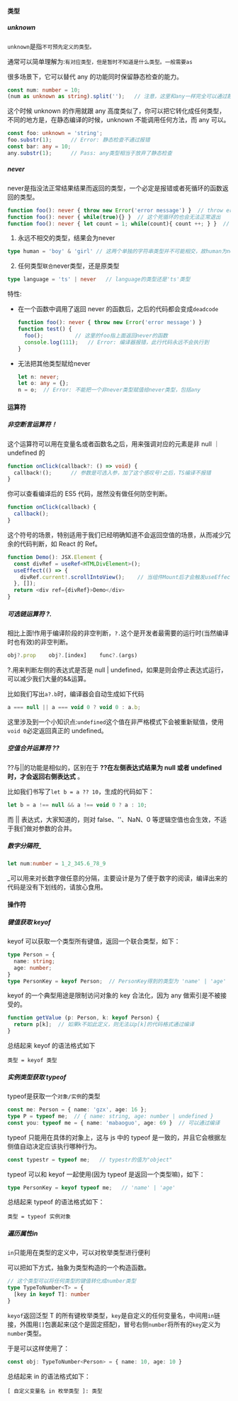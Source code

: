 #### 类型

##### unknown

`unknown`是指`不可预先定义的类型。`

通常可以简单理解为:`有对应类型，但是暂时不知道是什么类型。一般需要as`

很多场景下，它可以替代 any 的功能同时保留静态检查的能力。

```typescript
const num: number = 10;
(num as unknown as string).split('');  	// 注意，这里和any一样完全可以通过静态检查
```

这个时候 unknown 的作用就跟 any 高度类似了，你可以把它转化成任何类型，不同的地方是，在静态编译的时候，unknown 不能调用任何方法，而 any 可以。

```typescript
const foo: unknown = 'string';
foo.substr(1);   	// Error: 静态检查不通过报错
const bar: any = 10;
any.substr(1);		// Pass: any类型相当于放弃了静态检查
```

##### never

never是指没法正常结果结果而返回的类型，一个必定是报错或者死循环的函数返回的类型。

```typescript
function foo(): never { throw new Error('error message') }  // throw error 返回值是never
function foo(): never { while(true){} }  // 这个死循环的也会无法正常退出
function foo(): never { let count = 1; while(count){ count ++; } }  // Error: 这个无法将返回值定义为never，因为无法在静态编译阶段直接识别出
```

1. 永远不相交的类型，结果会为never

```typescript
type human = 'boy' & 'girl' // 这两个单独的字符串类型并不可能相交，故human为never类型
```

2. 任何类型`联合`never类型，还是原类型

```typescript
type language = 'ts' | never   // language的类型还是'ts'类型
```

特性:

- 在一个函数中调用了返回 never 的函数后，之后的代码都会变成`deadcode`

  ```typescript
  function foo(): never { throw new Error('error message') } 
  function test() {
    foo();  		// 这里的foo指上面返回never的函数
    console.log(111); 	// Error: 编译器报错，此行代码永远不会执行到
  }
  ```

- 无法把其他类型赋给never

  ```typescript
  let n: never;
  let o: any = {};
  n = o;  // Error: 不能把一个非never类型赋值给never类型，包括any
  ```

#### 运算符

##### 非空断言运算符！

这个运算符可以用在变量名或者函数名之后，用来强调对应的元素是非 null ｜undefined 的

```typescript
function onClick(callback?: () => void) {
  callback!();		// 参数是可选入参，加了这个感叹号!之后，TS编译不报错
}
```

你可以查看编译后的 ES5 代码，居然没有做任何防空判断。

```typescript
function onClick(callback) {
  callback();
}
```

这个符号的场景，特别适用于我们已经明确知道不会返回空值的场景，从而减少冗余的代码判断，如 React 的 Ref。

```typescript
function Demo(): JSX.Elememt {
  const divRef = useRef<HTMLDivElement>();
  useEffect(() => {
    divRef.current!.scrollIntoView();	 // 当组件Mount后才会触发useEffect，故current一定是有值的
  }, []);
  return <div ref={divRef}>Demo</div>
}
```

##### 可选链运算符 ?.

相比上面!作用于编译阶段的非空判断，`?.`这个是开发者最需要的运行时(当然编译时也有效)的非空判断。

```typescript
obj?.prop    obj?.[index]    func?.(args)
```

?.用来判断左侧的表达式是否是 null | undefined，如果是则会停止表达式运行，可以减少我们大量的&&运算。

比如我们写出`a?.b`时，编译器会自动生成如下代码

```typescript
a === null || a === void 0 ? void 0 : a.b;
```

这里涉及到一个小知识点:`undefined`这个值在非严格模式下会被重新赋值，使用`void 0`必定返回真正的 undefined。

##### 空值合并运算符 ??

??与||的功能是相似的，区别在于 **??在左侧表达式结果为 null 或者 undefined 时，才会返回右侧表达式** 。

比如我们书写了`let b = a ?? 10`，生成的代码如下：

```typescript
let b = a !== null && a !== void 0 ? a : 10;
```

而 || 表达式，大家知道的，则对 false、''、NaN、0 等逻辑空值也会生效，不适于我们做对参数的合并。

##### 数字分隔符_

```typescript
let num:number = 1_2_345.6_78_9
```

_可以用来对长数字做任意的分隔，主要设计是为了便于数字的阅读，编译出来的代码是没有下划线的，请放心食用。

#### 操作符

##### 键值获取 keyof

keyof 可以获取一个类型所有键值，返回一个联合类型，如下：

```typescript
type Person = {
  name: string;
  age: number;
}
type PersonKey = keyof Person;  // PersonKey得到的类型为 'name' | 'age'
```

keyof 的一个典型用途是限制访问对象的 key 合法化，因为 any 做索引是不被接受的。

```typescript
function getValue (p: Person, k: keyof Person) {
  return p[k];  // 如果k不如此定义，则无法以p[k]的代码格式通过编译
}
```

总结起来 keyof 的语法格式如下

```
类型 = keyof 类型
```

##### 实例类型获取 typeof

typeof是获取一个`对象/实例`的类型

```typescript
const me: Person = { name: 'gzx', age: 16 };
type P = typeof me;  // { name: string, age: number | undefined }
const you: typeof me = { name: 'mabaoguo', age: 69 }  // 可以通过编译
```

typeof 只能用在具体的对象上，这与 js 中的 typeof 是一致的，并且它会根据左侧值自动决定应该执行哪种行为。

```typescript
const typestr = typeof me;   // typestr的值为"object"
```

typeof 可以和 keyof 一起使用(因为 typeof 是返回一个类型嘛)，如下：

```typescript
type PersonKey = keyof typeof me;   // 'name' | 'age'
```

总结起来 typeof 的语法格式如下：

```
类型 = typeof 实例对象
```

##### 遍历属性in

`in`只能用在类型的定义中，可以对枚举类型进行便利

可以把如下方式，抽象为类型构造的一个构造函数。

```typescript
// 这个类型可以将任何类型的键值转化成number类型
type TypeToNumber<T> = {
  [key in keyof T]: number
}
```

`keyof`返回泛型 T 的所有键枚举类型，`key`是自定义的任何变量名，中间用`in`链接，外围用`[]`包裹起来(这个是固定搭配)，冒号右侧`number`将所有的`key`定义为`number`类型。

于是可以这样使用了：

```typescript
const obj: TypeToNumber<Person> = { name: 10, age: 10 }
```

总结起来 in 的语法格式如下：

```
[ 自定义变量名 in 枚举类型 ]: 类型
```

































